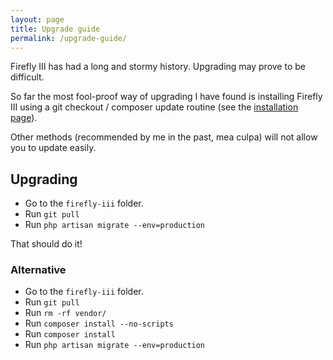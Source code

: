 ```yaml
---
layout: page
title: Upgrade guide
permalink: /upgrade-guide/
---
```


Firefly III has had a long and stormy history. Upgrading may prove to be difficult.

So far the most fool-proof way of upgrading I have found is installing Firefly III using a git checkout / composer update routine (see the [installation page](https://github.com/JC5/firefly-iii/wiki/Installation)).

Other methods (recommended by me in the past, mea culpa) will not allow you to update easily.

## Upgrading

* Go to the ``firefly-iii`` folder.
* Run ``git pull``
* Run ``php artisan migrate --env=production``

That should do it!

### Alternative

* Go to the ``firefly-iii`` folder.
* Run ``git pull``
* Run ``rm -rf vendor/``
* Run ``composer install --no-scripts``
* Run ``composer install``
* Run ``php artisan migrate --env=production``